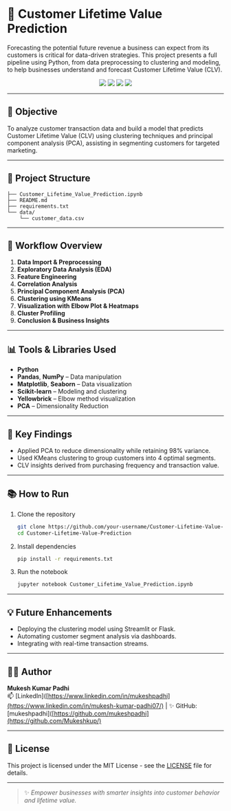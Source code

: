 
# 🧠 Customer Lifetime Value Prediction

Forecasting the potential future revenue a business can expect from its customers is critical for data-driven strategies. This project presents a full pipeline using Python, from data preprocessing to clustering and modeling, to help businesses understand and forecast Customer Lifetime Value (CLV).

<div align="center">
  <img src="https://img.shields.io/badge/Python-3.10-blue?logo=python&logoColor=white" />
  <img src="https://img.shields.io/badge/Platform-Jupyter Notebook-orange?logo=jupyter" />
  <img src="https://img.shields.io/badge/Model-KMeans-yellow?logo=scikit-learn" />
  <img src="https://img.shields.io/badge/License-MIT-green?logo=opensourceinitiative" />
</div>

---

## 📌 Objective

To analyze customer transaction data and build a model that predicts Customer Lifetime Value (CLV) using clustering techniques and principal component analysis (PCA), assisting in segmenting customers for targeted marketing.

---

## 📂 Project Structure

```
├── Customer_Lifetime_Value_Prediction.ipynb
├── README.md
├── requirements.txt
└── data/
    └── customer_data.csv
```

---

## 🚀 Workflow Overview

1. **Data Import & Preprocessing**
2. **Exploratory Data Analysis (EDA)**
3. **Feature Engineering**
4. **Correlation Analysis**
5. **Principal Component Analysis (PCA)**
6. **Clustering using KMeans**
7. **Visualization with Elbow Plot & Heatmaps**
8. **Cluster Profiling**
9. **Conclusion & Business Insights**

---

## 📊 Tools & Libraries Used

- **Python**  
- **Pandas**, **NumPy** – Data manipulation  
- **Matplotlib**, **Seaborn** – Data visualization  
- **Scikit-learn** – Modeling and clustering  
- **Yellowbrick** – Elbow method visualization  
- **PCA** – Dimensionality Reduction

---


## 📝 Key Findings

- Applied PCA to reduce dimensionality while retaining 98% variance.
- Used KMeans clustering to group customers into 4 optimal segments.
- CLV insights derived from purchasing frequency and transaction value.

---

## 📚 How to Run

1. Clone the repository  
   ```bash
   git clone https://github.com/your-username/Customer-Lifetime-Value-Prediction.git
   cd Customer-Lifetime-Value-Prediction
   ```

2. Install dependencies  
   ```bash
   pip install -r requirements.txt
   ```

3. Run the notebook  
   ```bash
   jupyter notebook Customer_Lifetime_Value_Prediction.ipynb
   ```

---

## 💡 Future Enhancements

- Deploying the clustering model using Streamlit or Flask.
- Automating customer segment analysis via dashboards.
- Integrating with real-time transaction streams.

---

## 🙋‍♂️ Author

**Mukesh Kumar Padhi**  
📫 [LinkedIn]([https://www.linkedin.com/in/mukeshpadhi](https://www.linkedin.com/in/mukesh-kumar-padhi07/) | ✨ GitHub: [mukeshpadhi]([https://github.com/mukeshpadhi](https://github.com/Mukeshkup/)

---

## 📄 License

This project is licensed under the MIT License - see the [LICENSE](LICENSE) file for details.

---

> ✨ *Empower businesses with smarter insights into customer behavior and lifetime value.*
